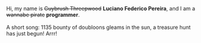 Hi, my name is ~~Guybrush Threepwood~~ **Luciano Federico Pereira**, and I am a ~~wannabe pirate~~ **programmer**.<br><br>A short song: 1135 bounty of doubloons gleams in the sun, a treasure hunt has just begun! Arrr!
